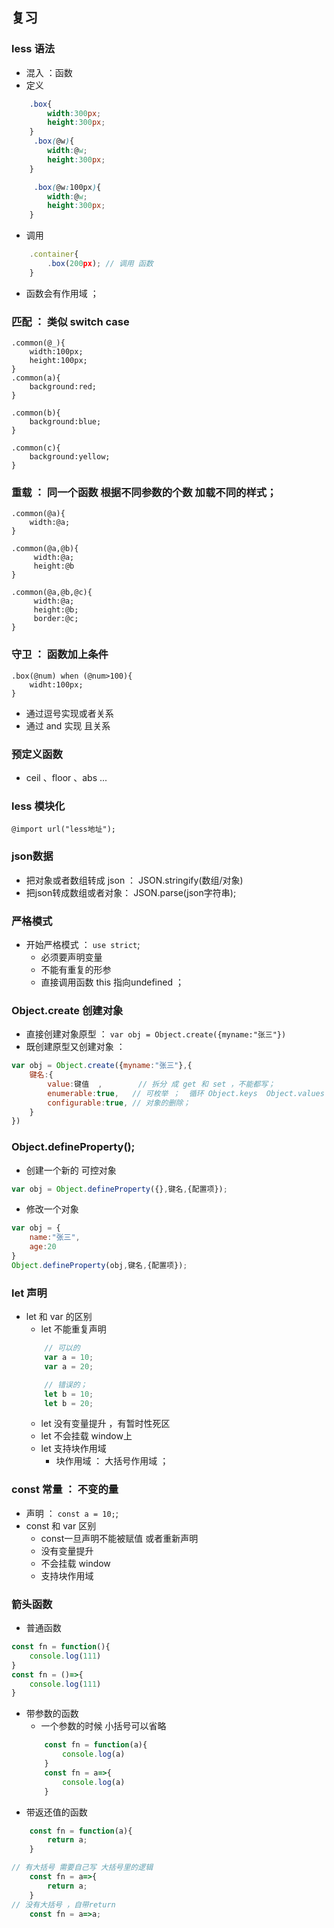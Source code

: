 ## 复习 
### less 语法 
- 混入 ：函数 
- 定义 
```css
    .box{
        width:300px;
        height:300px;
    }
     .box(@w){
        width:@w;
        height:300px;
    }

     .box(@w:100px){
        width:@w;
        height:300px;
    }
```
- 调用 
```js
    .container{
        .box(200px); // 调用 函数 
    }
```
- 函数会有作用域 ；

### 匹配 ： 类似 switch case 
```less
.common(@_){
    width:100px;
    height:100px;
}
.common(a){
    background:red;
}

.common(b){
    background:blue;
}

.common(c){
    background:yellow;
}

```

### 重载 ： 同一个函数 根据不同参数的个数 加载不同的样式；
```less
.common(@a){
    width:@a;
}

.common(@a,@b){
     width:@a;
     height:@b
}

.common(@a,@b,@c){
     width:@a;
     height:@b;
     border:@c;  
}
```

### 守卫 ： 函数加上条件 
```less
.box(@num) when (@num>100){
    widht:100px;
}
```
- 通过逗号实现或者关系 
- 通过  and 实现 且关系 

### 预定义函数 
- ceil 、floor 、abs ...

### less 模块化 
```less
@import url("less地址");
```

### json数据
- 把对象或者数组转成 json ： JSON.stringify(数组/对象)
- 把json转成数组或者对象： JSON.parse(json字符串);
### 严格模式 
- 开始严格模式 ： `use strict`;
    - 必须要声明变量
    - 不能有重复的形参 
    - 直接调用函数 this 指向undefined ；
### Object.create 创建对象 
- 直接创建对象原型 ： `var obj = Object.create({myname:"张三"})`
- 既创建原型又创建对象  ： 
```js
var obj = Object.create({myname:"张三"},{
    键名:{
        value:键值  ,        // 拆分 成 get 和 set ，不能都写；
        enumerable:true,   // 可枚举 ；  循环 Object.keys  Object.values  
        configurable:true, // 对象的删除；
    }
})
```

### Object.defineProperty();
-  创建一个新的 可控对象 
```js
var obj = Object.defineProperty({},键名,{配置项});

```
- 修改一个对象
```js
var obj = {
    name:"张三",
    age:20
}
Object.defineProperty(obj,键名,{配置项});
```

### let 声明 
- let 和 var 的区别 
    - let 不能重复声明 
    ```js
        // 可以的 
        var a = 10;
        var a = 20;

        // 错误的；
        let b = 10;
        let b = 20;
    ```
    - let 没有变量提升 ，有暂时性死区 
    - let 不会挂载 window上
    - let 支持块作用域 
        - 块作用域 ： 大括号作用域 ；
### const 常量 ： 不变的量 
- 声明  ： `const a = 10;`;
- const 和 var 区别 
    - const一旦声明不能被赋值 或者重新声明 
    - 没有变量提升
    - 不会挂载 window 
    - 支持块作用域  
### 箭头函数  
- 普通函数 
```js
const fn = function(){
    console.log(111)
}
const fn = ()=>{
    console.log(111)
}
```
- 带参数的函数 
    - 一个参数的时候 小括号可以省略 
    ```js
        const fn = function(a){
            console.log(a)
        }
        const fn = a=>{
            console.log(a)
        }
    ```
- 带返还值的函数 
```js
    const fn = function(a){
        return a;
    }

// 有大括号 需要自己写 大括号里的逻辑
    const fn = a=>{
        return a;
    }
// 没有大括号 ，自带return 
    const fn = a=>a;

```
